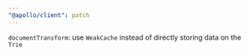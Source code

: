 ```yaml
---
"@apollo/client": patch
---
```


`documentTransform`: use `WeakCache` instead of directly storing data on the `Trie`
